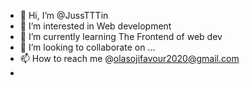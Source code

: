 - 👋 Hi, I’m @JussTTTin
- 👀 I’m interested in Web development
- 🌱 I’m currently learning The Frontend of web dev
- 💞️ I’m looking to collaborate on ...
- 📫 How to reach me @olasojifavour2020@gmail.com
- 

<!---
JussTTTin/JussTTTin is a ✨ special ✨ repository because its `README.md` (this file) appears on your GitHub profile.
You can click the Preview link to take a look at your changes.
--->
